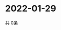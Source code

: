 # 2022-01-29
  共 0条

  <!-- BEGIN -->
  <!-- 最后更新时间Sat Jan 29 2022 01:41:41 GMT+0000 (Coordinated Universal Time) -->
  
  <!-- END -->
  
  